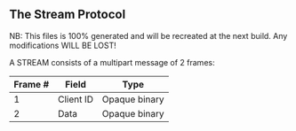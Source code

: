 ## The Stream Protocol

NB: This files is 100% generated and will be recreated
at the next build.  Any modifications WILL BE LOST!


A STREAM consists of a multipart message of 2
frames:

| Frame # | Field | Type |
| ------------- | ------------- | ---------- |
|1|Client ID| Opaque binary |
|2|Data| Opaque binary |
